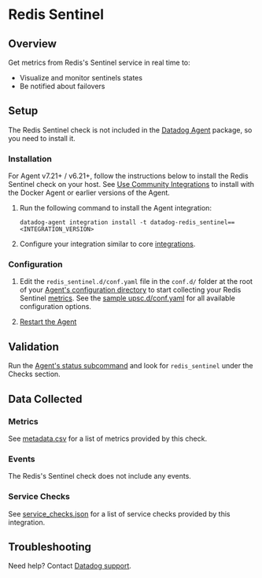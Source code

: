 # Redis Sentinel

## Overview

Get metrics from Redis's Sentinel service in real time to:

- Visualize and monitor sentinels states
- Be notified about failovers

## Setup

The Redis Sentinel check is not included in the [Datadog Agent][2] package, so you need to install it.

### Installation

For Agent v7.21+ / v6.21+, follow the instructions below to install the Redis Sentinel check on your host. See [Use Community Integrations][3] to install with the Docker Agent or earlier versions of the Agent.

1. Run the following command to install the Agent integration:

   ```shell
   datadog-agent integration install -t datadog-redis_sentinel==<INTEGRATION_VERSION>
   ```

2. Configure your integration similar to core [integrations][4].

### Configuration

1. Edit the `redis_sentinel.d/conf.yaml` file in the `conf.d/` folder at the root of your [Agent's configuration directory][7] to start collecting your Redis Sentinel [metrics](#metrics).
   See the [sample upsc.d/conf.yaml][8] for all available configuration options.

2. [Restart the Agent][9]

## Validation

Run the [Agent's status subcommand][10] and look for `redis_sentinel` under the Checks section.

## Data Collected

### Metrics

See [metadata.csv][11] for a list of metrics provided by this check.

### Events

The Redis's Sentinel check does not include any events.

### Service Checks

See [service_checks.json][13] for a list of service checks provided by this integration.

## Troubleshooting

Need help? Contact [Datadog support][12].


[2]: /account/settings/agent/latest
[3]: https://docs.datadoghq.com/agent/guide/use-community-integrations/
[4]: https://docs.datadoghq.com/getting_started/integrations/
[7]: https://docs.datadoghq.com/agent/guide/agent-configuration-files/#agent-configuration-directory
[8]: https://github.com/DataDog/integrations-extras/blob/master/redis_sentinel/datadog_checks/redis_sentinel/data/conf.yaml.example
[9]: https://docs.datadoghq.com/agent/guide/agent-commands/#start-stop-and-restart-the-agent
[10]: https://docs.datadoghq.com/agent/guide/agent-commands/#service-status
[11]: https://github.com/DataDog/integrations-extras/blob/master/redis_sentinel/metadata.csv
[12]: http://docs.datadoghq.com/help
[13]: https://github.com/DataDog/integrations-extras/blob/master/redis_sentinel/assets/service_checks.json

